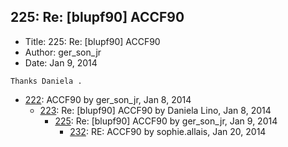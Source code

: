 ## 225: Re: [blupf90] ACCF90

- Title: 225: Re: [blupf90] ACCF90
- Author: ger_son_jr
- Date: Jan 9, 2014
```
Thanks Daniela .
```

- [222](0222.md): ACCF90 by ger_son_jr, Jan 8, 2014
    - [223](0223.md): Re: [blupf90] ACCF90 by Daniela Lino, Jan 8, 2014
        - [225](0225.md): Re: [blupf90] ACCF90 by ger_son_jr, Jan 9, 2014
            - [232](0232.md): RE: ACCF90 by sophie.allais, Jan 20, 2014
